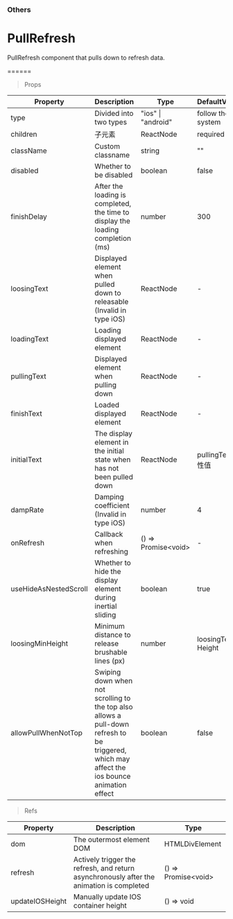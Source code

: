 ### Others

# PullRefresh 

PullRefresh component that pulls down to refresh data.

======

> Props

|Property|Description|Type|DefaultValue|
|----------|-------------|------|------|
|type|Divided into two types|"ios" \| "android"|follow the system|
|children|子元素|ReactNode|required|
|className|Custom classname|string|""|
|disabled|Whether to be disabled|boolean|false|
|finishDelay|After the loading is completed, the time to display the loading completion (ms)|number|300|
|loosingText|Displayed element when pulled down to releasable (Invalid in type iOS)|ReactNode|-|
|loadingText|Loading displayed element|ReactNode|-|
|pullingText|Displayed element when pulling down|ReactNode|-|
|finishText|Loaded displayed element|ReactNode|-|
|initialText|The display element in the initial state when  has not been pulled down|ReactNode|pullingText属性值|
|dampRate|Damping coefficient (Invalid in type iOS)|number|4|
|onRefresh|Callback when refreshing|() =\> Promise\<void\>|-|
|useHideAsNestedScroll|Whether to hide the display element during inertial sliding|boolean|true|
|loosingMinHeight|Minimum distance to release brushable lines (px)|number|loosingText Height|
|allowPullWhenNotTop|Swiping down when not scrolling to the top also allows a pull\-down refresh to be triggered, which may affect the ios bounce animation effect|boolean|false|

> Refs

|Property|Description|Type|
|----------|-------------|------|
|dom|The outermost element DOM|HTMLDivElement|
|refresh|Actively trigger the refresh, and return asynchronously after the animation is completed|() =\> Promise\<void\>|
|updateIOSHeight|Manually update IOS container height|() =\> void|
